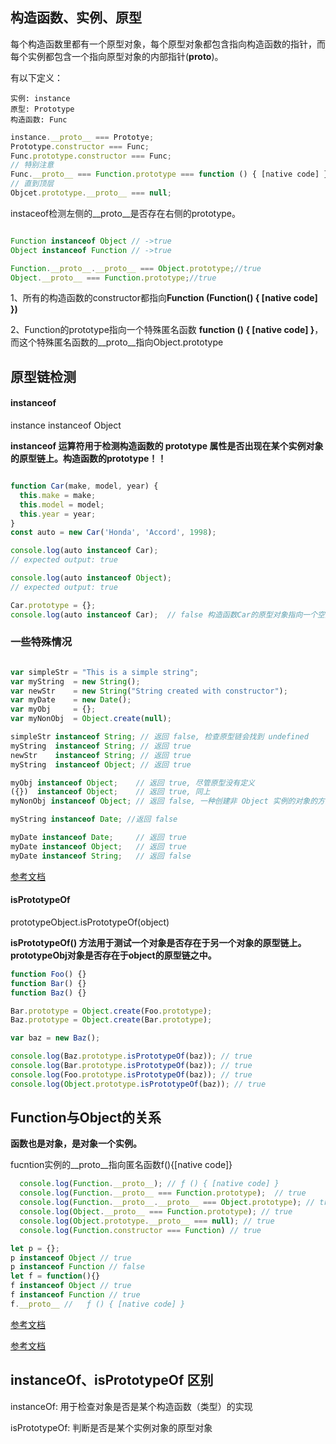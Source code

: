 ## 构造函数、实例、原型

  每个构造函数里都有一个原型对象，每个原型对象都包含指向构造函数的指针，而每个实例都包含一个指向原型对象的内部指针(**__proto__**)。


有以下定义：

    实例: instance
    原型: Prototype
    构造函数: Func


```js
instance.__proto__ === Prototye;
Prototype.constructor === Func;
Func.prototype.constructor === Func;
// 特别注意
Func.__proto__ === Function.prototype === function () { [native code] }
// 直到顶层
Objcet.prototype.__proto__ === null;
```


instaceof检测左侧的__proto__是否存在右侧的prototype。

```js

Function instanceof Object // ->true
Object instanceof Function // ->true

Function.__proto__.__proto__ === Object.prototype;//true
Object.__proto__ === Function.prototype;//true

```
1、所有的构造函数的constructor都指向**Function (Function() { [native code] })**

2、Function的prototype指向一个特殊匿名函数 **function () { [native code] }**，而这个特殊匿名函数的__proto__指向Object.prototype


## 原型链检测


#### instanceof 

instance instanceof Object

**instanceof 运算符用于检测构造函数的 prototype 属性是否出现在某个实例对象的原型链上。构造函数的prototype！！**

```js

function Car(make, model, year) {
  this.make = make;
  this.model = model;
  this.year = year;
}
const auto = new Car('Honda', 'Accord', 1998);

console.log(auto instanceof Car);
// expected output: true

console.log(auto instanceof Object);
// expected output: true

Car.prototype = {};
console.log(auto instanceof Car);  // false 构造函数Car的原型对象指向一个空对象,即  auto.__proto__  !== Car.prototype

```

### 一些特殊情况
```js

var simpleStr = "This is a simple string"; 
var myString  = new String();
var newStr    = new String("String created with constructor");
var myDate    = new Date();
var myObj     = {};
var myNonObj  = Object.create(null);

simpleStr instanceof String; // 返回 false, 检查原型链会找到 undefined
myString  instanceof String; // 返回 true
newStr    instanceof String; // 返回 true
myString  instanceof Object; // 返回 true

myObj instanceof Object;    // 返回 true, 尽管原型没有定义
({})  instanceof Object;    // 返回 true, 同上
myNonObj instanceof Object; // 返回 false, 一种创建非 Object 实例的对象的方法

myString instanceof Date; //返回 false

myDate instanceof Date;     // 返回 true
myDate instanceof Object;   // 返回 true
myDate instanceof String;   // 返回 false

```


[参考文档](https://developer.mozilla.org/zh-CN/docs/Web/JavaScript/Reference/Operators/instanceof)


#### isPrototypeOf


prototypeObject.isPrototypeOf(object)

**isPrototypeOf() 方法用于测试一个对象是否存在于另一个对象的原型链上。prototypeObj对象是否存在于object的原型链之中。**


```js
function Foo() {}
function Bar() {}
function Baz() {}

Bar.prototype = Object.create(Foo.prototype);
Baz.prototype = Object.create(Bar.prototype);

var baz = new Baz();

console.log(Baz.prototype.isPrototypeOf(baz)); // true
console.log(Bar.prototype.isPrototypeOf(baz)); // true
console.log(Foo.prototype.isPrototypeOf(baz)); // true
console.log(Object.prototype.isPrototypeOf(baz)); // true

```



## Function与Object的关系

**函数也是对象，是对象一个实例。**

fucntion实例的__proto__指向匿名函数f(){[native code]}
```js
  console.log(Function.__proto__); // ƒ () { [native code] }
  console.log(Function.__proto__ === Function.prototype);  // true
  console.log(Function.__proto__.__proto__ === Object.prototype); // true
  console.log(Object.__proto__ === Function.prototype); // true
  console.log(Object.prototype.__proto__ === null); // true
  console.log(Function.constructor === Function) // true
```

```js
let p = {};
p instanceof Object // true
p instanceof Function // false
let f = function(){}
f instanceof Object // true
f instanceof Function // true
f.__proto__ //   ƒ () { [native code] }


```

[参考文档](https://www.cnblogs.com/web-record/p/9661804.html)

[参考文档](https://www.cnblogs.com/shuiyi/p/5343399.html)


## instanceOf、isPrototypeOf 区别

instanceOf: 用于检查对象是否是某个构造函数（类型）的实现


isPrototypeOf: 判断是否是某个实例对象的原型对象